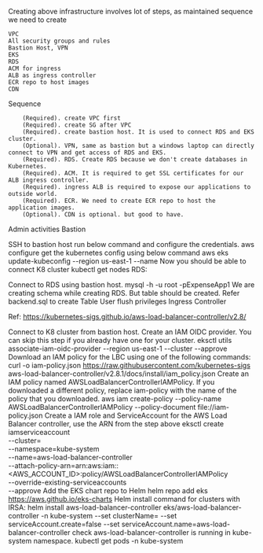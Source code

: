 Creating above infrastructure involves lot of steps, as maintained sequence we need to create

    VPC
    All security groups and rules
    Bastion Host, VPN
    EKS
    RDS
    ACM for ingress
    ALB as ingress controller
    ECR repo to host images
    CDN
Sequence

        (Required). create VPC first
        (Required). create SG after VPC
        (Required). create bastion host. It is used to connect RDS and EKS cluster.
        (Optional). VPN, same as bastion but a windows laptop can directly connect to VPN and get access of RDS and EKS.
        (Required). RDS. Create RDS because we don't create databases in Kubernetes.
        (Required). ACM. It is required to get SSL certificates for our ALB ingress controller.
        (Required). ingress ALB is required to expose our applications to outside world.
        (Required). ECR. We need to create ECR repo to host the application images.
        (Optional). CDN is optional. but good to have.
Admin activities
Bastion

SSH to bastion host
run below command and configure the credentials.
aws configure
get the kubernetes config using below command
aws eks update-kubeconfig --region us-east-1 --name <YOUR-CLUSTER-NAME>
Now you should be able to connect K8 cluster
kubectl get nodes
RDS:

Connect to RDS using bastion host.
mysql -h <DB-R53-ADRESS> -u root -pExpenseApp1
We are creating schema while creating RDS. But table should be created.
Refer backend.sql to create
Table
User
flush privileges
Ingress Controller

Ref: https://kubernetes-sigs.github.io/aws-load-balancer-controller/v2.8/

Connect to K8 cluster from bastion host.
Create an IAM OIDC provider. You can skip this step if you already have one for your cluster.
eksctl utils associate-iam-oidc-provider --region us-east-1 --cluster <your-cluster-name> --approve
Download an IAM policy for the LBC using one of the following commands:
curl -o iam-policy.json https://raw.githubusercontent.com/kubernetes-sigs aws-load-balancer-controller/v2.8.1/docs/install/iam_policy.json
Create an IAM policy named AWSLoadBalancerControllerIAMPolicy. If you downloaded a different policy, replace iam-policy with the name of the policy that you downloaded.
aws iam create-policy --policy-name AWSLoadBalancerControllerIAMPolicy --policy-document file://iam-policy.json
Create a IAM role and ServiceAccount for the AWS Load Balancer controller, use the ARN from the step above
eksctl create iamserviceaccount \
--cluster=<cluster-name> \
--namespace=kube-system \
--name=aws-load-balancer-controller \
--attach-policy-arn=arn:aws:iam::<AWS_ACCOUNT_ID>:policy/AWSLoadBalancerControllerIAMPolicy \
--override-existing-serviceaccounts \
--approve
Add the EKS chart repo to Helm
helm repo add eks https://aws.github.io/eks-charts
Helm install command for clusters with IRSA:
helm install aws-load-balancer-controller eks/aws-load-balancer-controller -n kube-system --set clusterName=<cluster-name> --set serviceAccount.create=false --set serviceAccount.name=aws-load-balancer-controller
check aws-load-balancer-controller is running in kube-system namespace.
kubectl get pods -n kube-system